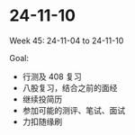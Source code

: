 # 24-11-10
Week 45: 24-11-04 to 24-11-10

Goal:
- 行测及 408 复习
- 八股复习，结合之前的面经
- 继续投简历
- 参加可能的测评、笔试、面试
- 力扣随缘刷
